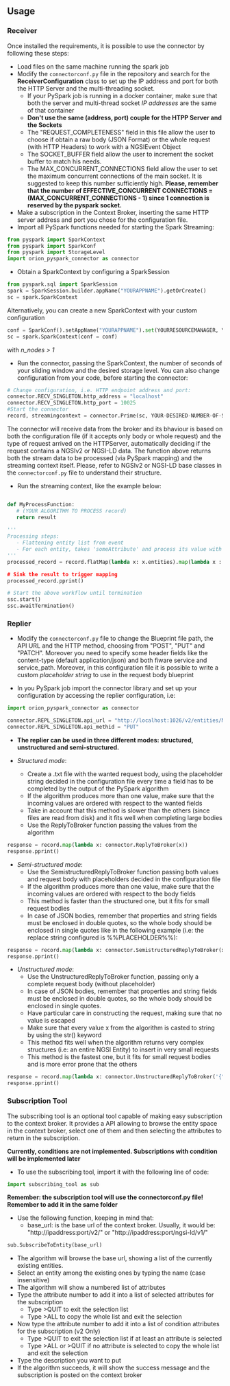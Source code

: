 ## Usage

### Receiver

Once installed the requirements, it is possible to use the connector by following these steps:
- Load files on the same machine running the spark job
- Modify the `connectorconf.py` file in the repository and search for the **ReceiverConfiguration** class to set up the IP address and port for both the HTTP Server and the multi-threading socket. 
   - If your PySpark job is running in a docker container, make sure that both the server and multi-thread socket *IP addresses* are the same of that container
   - **Don't use the same (address, port) couple for the HTPP Server and the Sockets**
   -  The "REQUEST_COMPLETENESS" field in this file allow the user to choose if obtain a raw body (JSON Format) or the whole request (with HTTP Headers) to work with a NGSIEvent Object
   -  The SOCKET_BUFFER field allow the user to increment the socket buffer to match his needs.
   -  The MAX_CONCURRENT_CONNECTIONS field allow the user to set the maximum concurrent connections of the main socket. It is suggested to keep this number sufficiently high. **Please, remember that the number of EFFECTIVE_CONCURRENT CONNECTIONS = (MAX_CONCURRENT_CONNECTIONS - 1) since 1 connection is reserved by the pyspark socket.**
- Make a subscription in the Context Broker, inserting the same HTTP server address and port you chose for the configuration file.
- Import all PySpark functions needed for starting the Spark Streaming:
```python
from pyspark import SparkContext
from pyspark import SparkConf
from pyspark import StorageLevel
import orion_pyspark_connector as connector
```
- Obtain a SparkContext by configuring a SparkSession
```python
from pyspark.sql import SparkSession
spark = SparkSession.builder.appName("YOURAPPNAME").getOrCreate()
sc = spark.SparkContext
```
Alternatively, you can create a new SparkContext with your custom configuration
```python
conf = SparkConf().setAppName("YOURAPPNAME").set(YOURRESOURCEMANAGER, YOURMASTERADDRESS[n_nodes])
sc = spark.SparkContext(conf = conf)
```
with *n_nodes > 1*
- Run the connector, passing the SparkContext, the number of seconds of your sliding window and the desired storage level. You can also change configuration from your code, before starting the connector:
```python
# Change configuration, i.e. HTTP endpoint address and port:
connector.RECV_SINGLETON.http_address = "localhost"
connector.RECV_SINGLETON.http_port = 10025
#Start the connector
record, streamingcontext = connector.Prime(sc, YOUR-DESIRED-NUMBER-OF-SECONDS, StorageLevel.MEMORY_AND_DISK_2)
```
The connector will receive data from the broker and its bhaviour is based on both the configuration file (if it accepts only body or whole request) and the type of request arrived on the HTTPServer, automatically deciding if the request contains a NGSIv2 or NGSI-LD data. The function above returns both the stream data to be processed (via PySpark mapping) and the streaming context itself. Please, refer to NGSIv2 or NGSI-LD base classes in the `connectorconf.py` file to understand their structure.
- Run the streaming context, like the example below:
```python

def MyProcessFunction:
   # (YOUR ALGORITHM TO PROCESS record)
   return result
   
'''
Processing steps:
   - Flattening entity list from event
   - For each entity, takes 'someAttribute' and process its value with the previously defined function
'''
processed_record = record.flatMap(lambda x: x.entities).map(lambda x : MyProcessFunction(x.attrs['someAttribute].value))

# Sink the result to trigger mapping
processed_record.pprint()

# Start the above workflow until termination
ssc.start()
ssc.awaitTermination()
```

### Replier


- Modify the `connectorconf.py` file to change the Blueprint file path, the API URL and the HTTP method, choosing from "POST", "PUT" and "PATCH". Moreover you need to specify some header fields like the content-type (default application/json) and both fiware service and service_path. Moreover, in this configuration file it is possible to write a custom *placeholder string* to use in the request body blueprint

- In you PySpark job import the connector library and set up your configuration by accessing the replier configuration, i.e:
```python
import orion_pyspark_connector as connector

connector.REPL_SINGLETON.api_url = "http://localhost:1026/v2/entities/MyProduct1/attrs/price/"
connector.REPL_SINGLETON.api_methid = "PUT" 
```
- **The replier can be used in three different modes: structured, unstructured and semi-structured.**

- *Structured mode*:
   - Create a .txt file with the wanted request body, using the placeholder string decided in the configuration file every time a field has to be completed by the output of the PySpark algorithm
   - If the algorithm produces more than one value, make sure that the incoming values are ordered with respect to the wanted fields
   - Take in account that this method is slower than the others (since files are read from disk) and it fits well when completing large bodies
   - Use the ReplyToBroker function passing the values from the algorithm
```python
response = record.map(lambda x: connector.ReplyToBroker(x))
response.pprint()
```

- *Semi-structured mode*: 
   - Use the SemistructuredReplyToBroker function passing both values and request body with placeholders decided in the configuration file
   - If the algorithm produces more than one value, make sure that the incoming values are ordered with respect to the body fields
   - This method is faster than the structured one, but it fits for small request bodies
   - In case of JSON bodies, remember that properties and string fields must be enclosed in double quotes, so the whole body should be enclosed in single quotes like in the following example (i.e: the replace string configured is %%PLACEHOLDER%%):
```python
response = record.map(lambda x: connector.SemistructuredReplyToBroker(x, '{"example" : %%PLACEHOLDER%% }'))
response.pprint()
```


- *Unstructured mode*: 
   - Use the UnstructuredReplyToBroker function, passing only a complete request body (without placeholder)
   - In case of JSON bodies, remember that properties and string fields must be enclosed in double quotes, so the whole body should be enclosed in single quotes.
   - Have particular care in constructing the request, making sure that no value is escaped
   - Make sure that every value x from the algorithm is casted to string by using the str() keyword
   - This method fits well when the algorithm returns very complex structures (i.e: an entire NGSI Entity) to insert in very small requests
   - This method is the fastest one, but it fits for small request bodies and is more error prone that the others
```python
response = record.map(lambda x: connector.UnstructuredReplyToBroker('{"price" :' + str(x.attrs["price"].value) +' }'))
response.pprint()
```


### Subscription Tool

The subscribing tool is an optional tool capable of making easy subscription to the context broker. It provides a API allowing to browse the entity space in the context broker, select one of them and then selecting the attributes to return in the subscription.

**Currently, conditions are not implemented. Subscriptions with condition will be implemented later**

- To use the subscribing tool, import it with the following line of code:
```python
import subscribing_tool as sub
```
**Remember: the subscription tool will use the connectorconf.py file! Remember to add it in the same folder**
- Use the following function, keeping in mind that:
   - base_url: is the base url of the context broker. Usually, it would be: "http://ipaddress:port/v2/" or "http://ipaddress:port/ngsi-ld/v1/"
```python
sub.SubscribeToEntity(base_url)
```

- The algorithm will browse the base url, showing a list of the currently existing entities.
- Select an entity among the existing ones by typing the name (case insensitive)
- The algorithm will show a numbered list of attributes 
- Type the attribute number to add it into a list of selected attributes for the subscription
   - Type >QUIT to exit the selection list
   - Type >ALL to copy the whole list and exit the selection
- Now type the attribute number to add it into a list of condition attributes for the subscription (v2 Only)
   - Type >QUIT to exit the selection list if at least an attribute is selected
   - Type >ALL or >QUIT if no attribute is selected to copy the whole list and exit the selection
- Type the description you want to put
- If the algorithm succeeds, it will show the success message and the subscription is posted on the context broker
